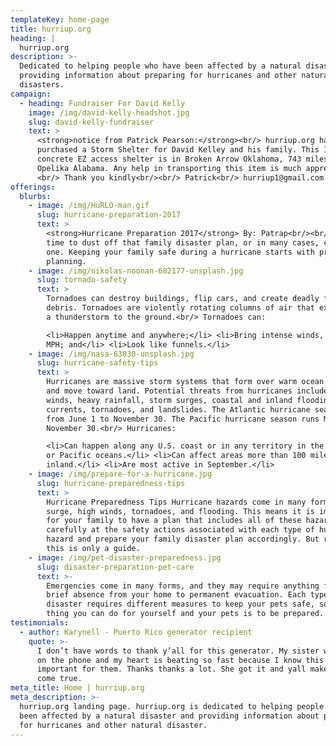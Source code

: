 ```yaml
---
templateKey: home-page
title: hurriup.org
heading: |
  hurriup.org
description: >-
  Dedicated to helping people who have been affected by a natural disaster and
  providing information about preparing for hurricanes and other natural
  disasters.
campaign:
  - heading: Fundraiser For David Kelly
    image: /img/david-kelly-headshot.jpg
    slug: david-kelly-fundraiser
    text: >
      <strong>notice from Patrick Pearson:</strong><br/> hurriup.org has
      purchased a Storm Shelter for David Kelley and his family. This 14000lb
      concrete EZ access shelter is in Broken Arrow Oklahoma, 743 miles from
      Opelika Alabama. Any help in transporting this item is much appreciated.
      <br/> Thank you kindly<br/><br/> Patrick<br/> hurriup1@gmail.com
offerings:
  blurbs:
    - image: /img/HuRLO-man.gif
      slug: hurricane-preparation-2017
      text: >
        <strong>Hurricane Preparation 2017</strong> By: Patrap<br/><br/> It's
        time to dust off that family disaster plan, or in many cases, create
        one. Keeping your family safe during a hurricane starts with proper
        planning.
    - image: /img/nikolas-noonan-682177-unsplash.jpg
      slug: tornado-safety
      text: >
        Tornadoes can destroy buildings, flip cars, and create deadly flying
        debris. Tornadoes are violently rotating columns of air that extend from
        a thunderstorm to the ground.<br/> Tornadoes can:

        <li>Happen anytime and anywhere;</li> <li>Bring intense winds, over 200
        MPH; and</li> <li>Look like funnels.</li>
    - image: /img/nasa-63030-unsplash.jpg
      slug: hurricane-safety-tips
      text: >
        Hurricanes are massive storm systems that form over warm ocean waters
        and move toward land. Potential threats from hurricanes include powerful
        winds, heavy rainfall, storm surges, coastal and inland flooding, rip
        currents, tornadoes, and landslides. The Atlantic hurricane season runs
        from June 1 to November 30. The Pacific hurricane season runs May 15 to
        November 30.<br/> Hurricanes:

        <li>Can happen along any U.S. coast or in any territory in the Atlantic
        or Pacific oceans.</li> <li>Can affect areas more than 100 miles
        inland.</li> <li>Are most active in September.</li>
    - image: /img/prepare-for-a-hurricane.jpg
      slug: hurricane-preparedness-tips
      text: >
        Hurricane Preparedness Tips Hurricane hazards come in many forms; storm
        surge, high winds, tornadoes, and flooding. This means it is important
        for your family to have a plan that includes all of these hazards. Look
        carefully at the safety actions associated with each type of hurricane
        hazard and prepare your family disaster plan accordingly. But remember
        this is only a guide.
    - image: /img/pet-disaster-preparedness.jpg
      slug: disaster-preparation-pet-care
      text: >-
        Emergencies come in many forms, and they may require anything from a
        brief absence from your home to permanent evacuation. Each type of
        disaster requires different measures to keep your pets safe, so the best
        thing you can do for yourself and your pets is to be prepared.
testimonials:
  - author: Karynell - Puerto Rico generator recipient
    quote: >-
      I don’t have words to thank y’all for this generator. My sister was crying
      on the phone and my heart is beating so fast because I know this is really
      important for them. Thanks thanks a lot. She got it and yall make a wish
      come true.
meta_title: Home | hurriup.org
meta_description: >-
  hurriup.org landing page. hurriup.org is dedicated to helping people who have
  been affected by a natural disaster and providing information about preparing
  for hurricanes and other natural disaster.
---
```


